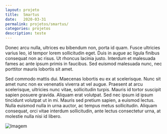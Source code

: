 ```yaml
---
layout: projeto
title:  Smartus
date:   2020-03-31
permalink: projetos/smartus/
categories: projetos
description: teste
---
```

Donec arcu nulla, ultrices eu bibendum non, porta id quam. Fusce ultricies varius leo, id tempor lorem sollicitudin eget. Duis in augue ac ligula finibus consequat non ac risus. Ut rhoncus lacinia justo. Interdum et malesuada fames ac ante ipsum primis in faucibus. Sed euismod malesuada nunc, nec porttitor mauris lobortis sit amet.

Sed commodo mattis dui. Maecenas lobortis eu ex at scelerisque. Nunc sit amet nunc non ex venenatis viverra at vel augue. Praesent at arcu scelerisque, ultricies nunc vitae, sollicitudin turpis. Mauris id tortor suscipit sapien posuere gravida. Aliquam erat volutpat. Sed nec ipsum id ipsum tincidunt volutpat ut in mi. Mauris sed pretium sapien, a euismod lectus. Nulla euismod nulla in urna auctor, ac tempus metus sollicitudin. Aliquam consequat, orci vitae interdum sollicitudin, ante lectus consectetur urna, at molestie nulla nisi id libero.

![Imagem](https://via.placeholder.com/1920x1080)